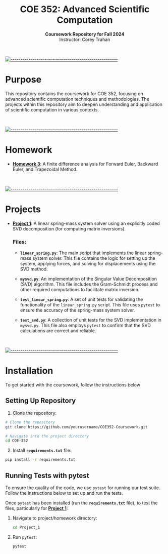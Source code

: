 <h1 align="center">COE 352: Advanced Scientific Computation</h1>
<p align="center">
  <b>Coursework Repository for Fall 2024</b><br />
  Instructor: Corey Trahan
</p>

<br />

[![-----------------------------------------------------](https://raw.githubusercontent.com/andreasbm/readme/master/assets/lines/cloudy.png)](#purpose)

# Purpose
This repository contains the coursework for COE 352, focusing on advanced scientific computation techniques and methodologies. The projects within this repository aim to deepen understanding and application of scientific computation in various contexts.

<br />

[![-----------------------------------------------------](https://raw.githubusercontent.com/andreasbm/readme/master/assets/lines/cloudy.png)](#homework)

# Homework
- **[Homework 3](HW/hw3.ipynb)**: A finite difference analysis for Forward Euler, Backward Euler, and Trapezoidal Method.
  
<br />

[![-----------------------------------------------------](https://raw.githubusercontent.com/andreasbm/readme/master/assets/lines/cloudy.png)](#projects)

# Projects
- **[Project 1](Project_1)**: A linear spring-mass system solver using an explicitly coded SVD decomposition (for computing matrix inversions).
  ### Files:
  - **`linear_spring.py`**: The main script that implements the linear spring-mass system solver. This file contains the logic for setting up the system, applying forces, and solving for displacements using the SVD method.
    
  - **`mysvd.py`**: An implementation of the Singular Value Decomposition (SVD) algorithm. This file includes the Gram-Schmidt process and other required computations to facilitate matrix inversion.
    
  - **`test_linear_spring.py`**: A set of unit tests for validating the functionality of the `linear_spring.py` script. This file uses `pytest` to ensure the accuracy of the spring-mass system solver.
    
  - **`test_svd.py`**: A collection of unit tests for the SVD implementation in `mysvd.py`. This file also employs `pytest` to confirm that the SVD calculations are correct and reliable.
  
  <br />

[![-----------------------------------------------------](https://raw.githubusercontent.com/andreasbm/readme/master/assets/lines/cloudy.png)](#installation)

# Installation
To get started with the coursework, follow the instructions below

## Setting Up Repository
1. Clone the repository:
  ```bash
  # Clone the repository
  git clone https://github.com/yourusername/COE352-Coursework.git
  
  # Navigate into the project directory
  cd COE-352
  ```
2. Install **`requirements.txt`** file:
  ```bash
  pip install -r requirements.txt
  ```
   
## Running Tests with pytest

To ensure the quality of the code, we use `pytest` for running our test suite. Follow the instructions below to set up and run the tests.

Once `pytest` has been installed (run the **`requirements.txt`** file), to test the files, particularly for **[Project 1](Project_1)**:
1. Navigate to project/homework directory:
   ```bash
   cd Project_1
   ```
2. Run `pytest`:
   ```bash
   pytest
   ```
